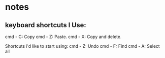 # notes

## keyboard shortcuts I Use:
 cmd - C: Copy
 cmd - Z: Paste.
 cmd - X: Copy and delete.

Shortcuts i'd like to start using:
 cmd - Z: Undo 
 cmd - F: Find
 cmd - A: Select all